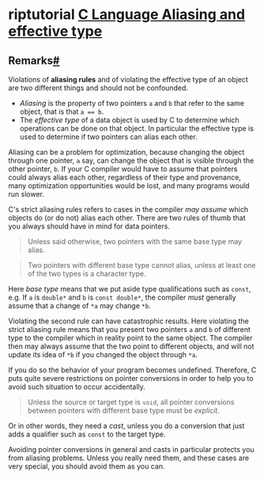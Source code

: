 # riptutorial [C Language Aliasing and effective type](https://riptutorial.com/c/topic/1301/aliasing-and-effective-type)



## Remarks[#](https://riptutorial.com/c/topic/1301/aliasing-and-effective-type#remarks)

Violations of **aliasing rules** and of violating the effective type of an object are two different things and should not be confounded.

- *Aliasing* is the property of two pointers `a` and `b` that refer to the same object, that is that `a == b`.
- The *effective type* of a data object is used by C to determine which operations can be done on that object. In particular the effective type is used to determine if two pointers can alias each other.

Aliasing can be a problem for optimization, because changing the object through one pointer, `a` say, can change the object that is visible through the other pointer, `b`. If your C compiler would have to assume that pointers could always alias each other, regardless of their type and provenance, many optimization opportunities would be lost, and many programs would run slower.

C's strict aliasing rules refers to cases in the compiler *may assume* which objects do (or do not) alias each other. There are two rules of thumb that you always should have in mind for data pointers.

> Unless said otherwise, two pointers with the same base type may alias.

> Two pointers with different base type cannot alias, unless at least one of the two types is a character type.

Here *base type* means that we put aside type qualifications such as `const`, e.g. If `a` is `double*` and `b` is `const double*`, the compiler *must* generally assume that a change of `*a` may change `*b`.

Violating the second rule can have catastrophic results. Here violating the strict aliasing rule means that you present two pointers `a` and `b` of different type to the compiler which in reality point to the same object. The compiler then may always assume that the two point to different objects, and will not update its idea of `*b` if you changed the object through `*a`.

If you do so the behavior of your program becomes undefined. Therefore, C puts quite severe restrictions on pointer conversions in order to help you to avoid such situation to occur accidentally.

> Unless the source or target type is `void`, all pointer conversions between pointers with different base type must be *explicit*.

Or in other words, they need a *cast*, unless you do a conversion that just adds a qualifier such as `const` to the target type.

Avoiding pointer conversions in general and casts in particular protects you from aliasing problems. Unless you really need them, and these cases are very special, you should avoid them as you can.